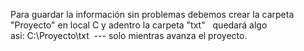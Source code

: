 Para guardar la información sin problemas debemos crear la carpeta "Proyecto" en local C y adentro la carpeta "txt"   quedará algo asi: C:\Proyecto\txt  --- solo mientras avanza el proyecto.
